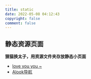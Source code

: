 ```yaml
---
title: static
date: 2022-05-08 04:12:43
copyright: false
comment: false
---
```


## 静态资源页面

**狸猫换太子，用资源文件夹存放静态小页面**

- [love you you ~](https://onlyzyx.com/static/love/)
- [Alook导航](https://onlyzyx.com/static/com.alook.via/)
